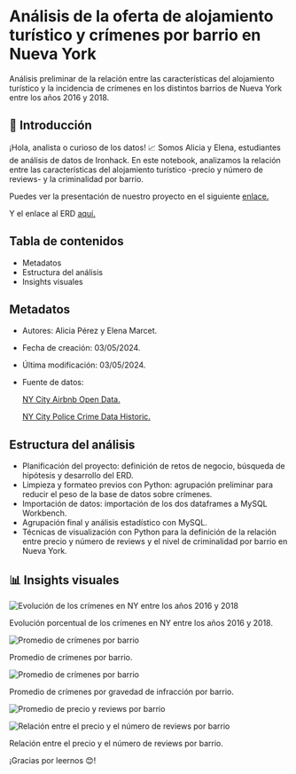 # Análisis de la oferta de alojamiento turístico y crímenes por barrio en Nueva York

Análisis preliminar de la relación entre las características del alojamiento turístico y la incidencia de crímenes en los distintos barrios de Nueva York entre los años 2016 y 2018.

## 👋 Introducción

¡Hola, analista o curioso de los datos! 📈 Somos Alicia y Elena, estudiantes de análisis de datos de Ironhack. En este notebook, analizamos la relación entre las características del alojamiento turístico -precio y número de reviews- y la criminalidad por barrio.

Puedes ver la presentación de nuestro proyecto en el siguiente <a href="https://docs.google.com/presentation/d/1J1fhvyMUTCwz9pd95SF15E0Hx8h2ffkpOmX9drjAv_I/edit?usp=sharing">enlace.</a>

Y el enlace al ERD <a href="https://www.figma.com/file/gOvrnYqe9p5d0xPGVYHeHR/ny_project_ERD?type=design&mode=design">aquí.</a>

## Tabla de contenidos

- Metadatos
- Estructura del análisis
- Insights visuales

## Metadatos

- Autores: Alicia Pérez y Elena Marcet.
- Fecha de creación: 03/05/2024.
- Última modificación: 03/05/2024.
- Fuente de datos:

    <a href= "https://www.kaggle.com/datasets/dgomonov/new-york-city-airbnb-open-data">NY City Airbnb Open Data.</a>

    <a href= "https://www.kaggle.com/datasets/mrmorj/new-york-city-police-crime-data-historic">NY City Police Crime Data Historic.</a>

## Estructura del análisis

- Planificación del proyecto: definición de retos de negocio, búsqueda de hipótesis y desarrollo del ERD.
- Limpieza y formateo previos con Python: agrupación preliminar para reducir el peso de la base de datos sobre crímenes.
- Importación de datos: importación de los dos dataframes a MySQL Workbench.
- Agrupación final y análisis estadístico con MySQL.
- Técnicas de visualización con Python para la definición de la relación entre precio y número de reviews y el nivel de criminalidad por barrio en Nueva York.

## 📊 Insights visuales

![Evolución de los crímenes en NY entre los años 2016 y 2018](https://drive.google.com/uc?export=view&id=1TkdW12bukc-txEcwhbJ1O9lQxmRbqpWG)

Evolución porcentual de los crímenes en NY entre los años 2016 y 2018.

![Promedio de crímenes por barrio](https://drive.google.com/uc?export=view&id=1yjVbCoeo6RKNqgX_NYTr7-fwPyyY_0EZ)

Promedio de crímenes por barrio.

![Promedio de crímenes por barrio](https://drive.google.com/uc?export=view&id=1wh6J-3ZUOC5Ny7XH9tzzsLkD543zQJEy)

Promedio de crímenes por gravedad de infracción por barrio.

![Promedio de precio y reviews por barrio](https://drive.google.com/uc?export=view&id=1b0bOkmGtSkf8Olh_BMCgwKFiRmqEEYE7)

![Relación entre el precio y el número de reviews por barrio](https://drive.google.com/uc?export=view&id=1xNtwFXSffSLgFQEgKpWDYRLw96Jp5N-O)

Relación entre el precio y el número de reviews por barrio.

¡Gracias por leernos 😊!